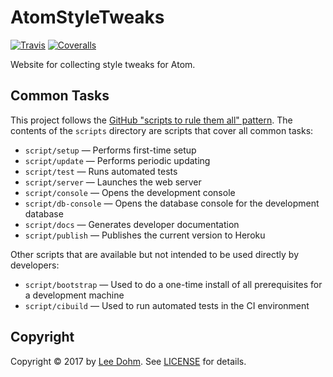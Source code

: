 # AtomStyleTweaks

[![Travis](https://img.shields.io/travis/lee-dohm/atom-style-tweaks.svg)]()
[![Coveralls](https://img.shields.io/coveralls/lee-dohm/atom-style-tweaks.svg)]()

Website for collecting style tweaks for Atom.

## Common Tasks

This project follows the [GitHub "scripts to rule them all" pattern](http://githubengineering.com/scripts-to-rule-them-all/). The contents of the `scripts` directory are scripts that cover all common tasks:

* `script/setup` &mdash; Performs first-time setup
* `script/update` &mdash; Performs periodic updating
* `script/test` &mdash; Runs automated tests
* `script/server` &mdash; Launches the web server
* `script/console` &mdash; Opens the development console
* `script/db-console` &mdash; Opens the database console for the development database
* `script/docs` &mdash; Generates developer documentation
* `script/publish` &mdash; Publishes the current version to Heroku

Other scripts that are available but not intended to be used directly by developers:

* `script/bootstrap` &mdash; Used to do a one-time install of all prerequisites for a development machine
* `script/cibuild` &mdash; Used to run automated tests in the CI environment

## Copyright

Copyright &copy; 2017 by [Lee Dohm](http://www.lee-dohm.com). See [LICENSE](https://raw.githubusercontent.com/lee-dohm/atom-style-tweaks/master/LICENSE.md) for details.
